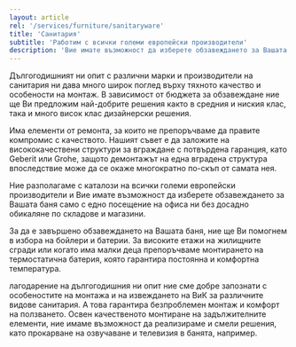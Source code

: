 ```yaml
---
layout: article
rel: '/services/furniture/sanitaryware'
title: 'Санитария'
subtitle: 'Работим с всички големи европейски производители'
description: 'Вие имате възможност да изберете обзавеждането за Вашата баня от каталози на всички големи европейски производители.'
---
```

Дългогодишният ни опит с различни марки и производители на санитария ни дава много широк поглед върху тяхното качество и особености на монтаж. В зависимост от бюджета за обзавеждане ние ще Ви предложим най-добрите решения както в средния и ниския клас, така и много висок клас дизайнерски решения.

Има елементи от ремонта, за които не препоръчваме да правите компромис с качеството. Нашият съвет е да заложите на висококачествени структури за вграждане с потвърдена гаранция, като Geberit или Grohe, защото демонтажът на една вградена структура впоследствие може да се окаже многократно по-скъп от самата нея.

Ние разполагаме с каталози на всички големи европейски производители и Вие имате възможност да изберете обзавеждането за Вашата баня само с едно посещение на офиса ни без досадно обикаляне по складове и магазини. 

За да е завършено обзавеждането на Вашата баня, ние ще Ви помогнем в избора на бойлери и батерии. За високите етажи на жилищните сгради или когато има малки деца препоръчваме монтирането на термостатична батерия, която гарантира постоянна и комфортна температура.

лагодарение на дългогодишния ни опит ние сме добре запознати с особеностите на монтажа и на извеждането на ВиК за различните видове санитария. А това гарантира безпроблемен монтаж и комфорт на ползването. Освен качественото монтиране на задължителните елементи, ние имаме възможност да реализираме и смели решения, като прокарване на озвучаване и телевизия в банята, например. 